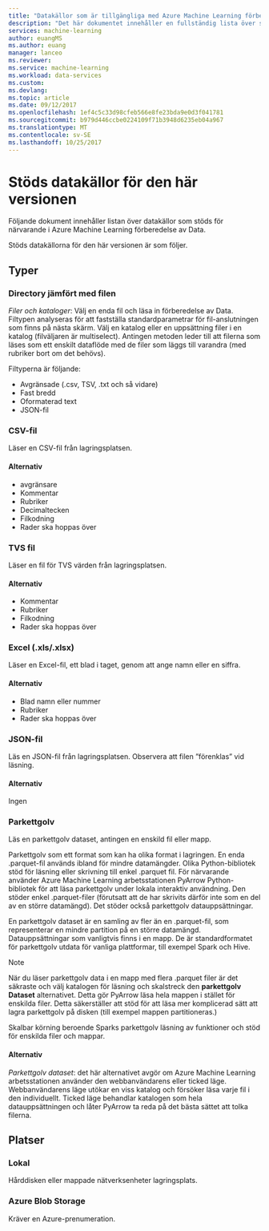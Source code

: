 ```yaml
---
title: "Datakällor som är tillgängliga med Azure Machine Learning förberedelse av Data som stöds | Microsoft Docs"
description: "Det här dokumentet innehåller en fullständig lista över stöds datakällor för Azure Machine Learning förberedelse av Data"
services: machine-learning
author: euangMS
ms.author: euang
manager: lanceo
ms.reviewer: 
ms.service: machine-learning
ms.workload: data-services
ms.custom: 
ms.devlang: 
ms.topic: article
ms.date: 09/12/2017
ms.openlocfilehash: 1ef4c5c33d98cfeb566e8fe23bda9e0d3f041781
ms.sourcegitcommit: b979d446ccbe0224109f71b3948d6235eb04a967
ms.translationtype: MT
ms.contentlocale: sv-SE
ms.lasthandoff: 10/25/2017
---
```

# <a name="supported-data-sources-for-this-release"></a>Stöds datakällor för den här versionen 
Följande dokument innehåller listan över datakällor som stöds för närvarande i Azure Machine Learning förberedelse av Data.

Stöds datakällorna för den här versionen är som följer.

## <a name="types"></a>Typer 
### <a name="directory-versus-file"></a>Directory jämfört med filen
*Filer och kataloger*: Välj en enda fil och läsa in förberedelse av Data. Filtypen analyseras för att fastställa standardparametrar för fil-anslutningen som finns på nästa skärm. Välj en katalog eller en uppsättning filer i en katalog (filväljaren är multiselect). Antingen metoden leder till att filerna som läses som ett enskilt dataflöde med de filer som läggs till varandra (med rubriker bort om det behövs).

Filtyperna är följande:
- Avgränsade (.csv, TSV, .txt och så vidare) 
- Fast bredd
- Oformaterad text
- JSON-fil

### <a name="csv-file"></a>CSV-fil
Läser en CSV-fil från lagringsplatsen.

#### <a name="options"></a>Alternativ
- avgränsare
- Kommentar
- Rubriker
- Decimaltecken
- Filkodning
- Rader ska hoppas över

### <a name="tsv-file"></a>TVS fil
Läser en fil för TVS värden från lagringsplatsen.

#### <a name="options"></a>Alternativ
- Kommentar
- Rubriker
- Filkodning
- Rader ska hoppas över

### <a name="excel-xlsxlsx"></a>Excel (.xls/.xlsx)
Läser en Excel-fil, ett blad i taget, genom att ange namn eller en siffra.

#### <a name="options"></a>Alternativ
- Blad namn eller nummer
- Rubriker
- Rader ska hoppas över

### <a name="json-file"></a>JSON-fil
Läs en JSON-fil från lagringsplatsen. Observera att filen ”förenklas” vid läsning.

#### <a name="options"></a>Alternativ
Ingen

### <a name="parquet"></a>Parkettgolv
Läs en parkettgolv dataset, antingen en enskild fil eller mapp.

Parkettgolv som ett format som kan ha olika format i lagringen. En enda .parquet-fil används ibland för mindre datamängder. Olika Python-bibliotek stöd för läsning eller skrivning till enkel .parquet fil. För närvarande använder Azure Machine Learning arbetsstationen PyArrow Python-bibliotek för att läsa parkettgolv under lokala interaktiv användning. Den stöder enkel .parquet-filer (förutsatt att de har skrivits därför inte som en del av en större datamängd). Det stöder också parkettgolv datauppsättningar. 

En parkettgolv dataset är en samling av fler än en .parquet-fil, som representerar en mindre partition på en större datamängd. Datauppsättningar som vanligtvis finns i en mapp. De är standardformatet för parkettgolv utdata för vanliga plattformar, till exempel Spark och Hive.

>[!NOTE]
>När du läser parkettgolv data i en mapp med flera .parquet filer är det säkraste och välj katalogen för läsning och skalstreck den **parkettgolv Dataset** alternativet. Detta gör PyArrow läsa hela mappen i stället för enskilda filer. Detta säkerställer att stöd för att läsa mer komplicerad sätt att lagra parkettgolv på disken (till exempel mappen partitioneras.)

Skalbar körning beroende Sparks parkettgolv läsning av funktioner och stöd för enskilda filer och mappar.

#### <a name="options"></a>Alternativ
*Parkettgolv dataset*: det här alternativet avgör om Azure Machine Learning arbetsstationen använder den webbanvändarens eller ticked läge. Webbanvändarens läge utökar en viss katalog och försöker läsa varje fil i den individuellt. Ticked läge behandlar katalogen som hela datauppsättningen och låter PyArrow ta reda på det bästa sättet att tolka filerna.


## <a name="locations"></a>Platser
### <a name="local"></a>Lokal
Hårddisken eller mappade nätverksenheter lagringsplats.

### <a name="azure-blob-storage"></a>Azure Blob Storage
Kräver en Azure-prenumeration.

